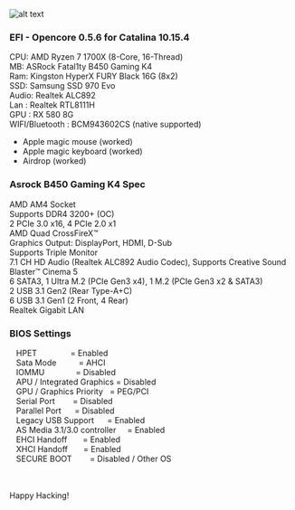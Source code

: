 ![alt text](https://rockdevper.no-ip.org/download/hackintosh_opencore_056.jpg)

### EFI - Opencore 0.5.6 for Catalina 10.15.4 ###
CPU: AMD Ryzen 7 1700X (8-Core, 16-Thread)<br />
MB: ASRock Fatal1ty B450 Gaming K4<br />
Ram: Kingston HyperX FURY Black 16G (8x2) <br />
SSD: Samsung SSD 970 Evo<br />
Audio: Realtek ALC892<br />
Lan : Realtek RTL8111H<br />
GPU : RX 580 8G<br />
WIFI/Bluetooth : BCM943602CS  (native supported)<br />

- Apple magic mouse (worked)
- Apple magic keyboard (worked)
- Airdrop (worked)



### Asrock B450 Gaming K4 Spec ####
AMD AM4 Socket <br />
Supports DDR4 3200+ (OC) <br />
2 PCIe 3.0 x16, 4 PCIe 2.0 x1 <br />
AMD Quad CrossFireX™ <br />
Graphics Output: DisplayPort, HDMI, D-Sub <br />
Supports Triple Monitor <br />
7.1 CH HD Audio (Realtek ALC892 Audio Codec), Supports Creative Sound Blaster™ Cinema 5 <br />
6 SATA3, 1 Ultra M.2 (PCIe Gen3 x4), 1 M.2 (PCIe Gen3 x2 & SATA3) <br />
2 USB 3.1 Gen2 (Rear Type-A+C) <br />
6 USB 3.1 Gen1 (2 Front, 4 Rear) <br />
Realtek Gigabit LAN <br />


### BIOS Settings ###
   HPET               = Enabled<br />
   Sata Mode          = AHCI<br />
   IOMMU              = Disabled<br />
   APU / Integrated Graphics = Disabled <br />
   GPU / Graphics Priority   = PEG/PCI<br />
   Serial Port        = Disabled<br />
   Parallel Port      = Disabled<br />
   Legacy USB Support      = Enabled<br />
   AS Media 3.1/3.0 controller     = Enabled<br /> 
   EHCI Handoff       = Enabled<br />
   XHCI Handoff       = Enabled<br />
   SECURE BOOT        = Disabled / Other OS<br />

<br />
<br />
Happy Hacking!
